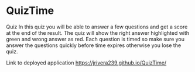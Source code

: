 # QuizTime
Quiz
In this quiz you will be able to answer a few questions and get a score at the end of the result.
The quiz will show the right answer highlighted with green and wrong answer as red.
Each question is timed so make sure you answer the questions quickly before time expires otherwise you lose the quiz.


Link to deployed application
https://jrivera239.github.io/QuizTime/
